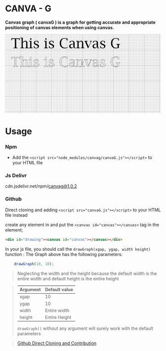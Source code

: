 # CANVA - G

**Canvas graph ( canvaG ) is a graph for getting accurate and appropriate positioning of canvas elements when using canvas.**


![This is canvas-g](canvas-g.PNG)

Usage
=====================
### Npm
* Add the `<script src="node_modules/canvag/canvaG.js"></script>` to your HTML file

### Js Delivr
cdn.jsdelivr.net/npm/canvag@1.0.2

### Github
Direct cloning and adding `<script src="canvaG.js"></script>` to your HTML file instead

create any element in and put the `<canvas id="canvas"></canvas>` tag in the element;
```html
<div id="drawing"><canvas id="canvas"></canvas></div>
```

In your js file, you should call the `drawGraph(xgap, ygap, width height)` function : The Graph above has the following parameters:
```js
    drawGraph(10, 10);
```
> Neglecting the width and the height because the default width is the entire width and default height is the entire height


>| Argument | Default value |
>|----------|---------------|
>|xgap|10|
>|ygap|10|
>|width|Entire width|
>|height|Entire Height|
>
>`drawGraph()` without any argument will surely work with the default parameters


>[Github Direct Cloning and Contribution](https://github.com/Qudusayo/CanvaG)
